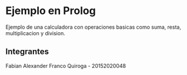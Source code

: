 # Ejemplo en Prolog

Ejemplo de una calculadora con operaciones basicas como suma, resta, multiplicacion y division.

##  Integrantes

Fabian Alexander Franco Quiroga - 20152020048 
